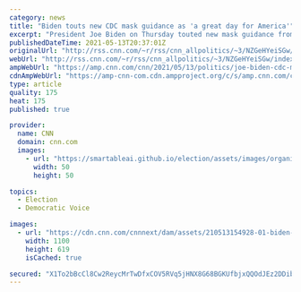 ```yaml
---
category: news
title: "Biden touts new CDC mask guidance as 'a great day for America'"
excerpt: "President Joe Biden on Thursday touted new mask guidance from the US Centers for Disease Control and Prevention as \"a great day for America\" and an important milestone in the US coronavirus response.\n    \n"
publishedDateTime: 2021-05-13T20:37:01Z
originalUrl: "http://rss.cnn.com/~r/rss/cnn_allpolitics/~3/NZGeHYeiSGw/index.html"
webUrl: "http://rss.cnn.com/~r/rss/cnn_allpolitics/~3/NZGeHYeiSGw/index.html"
ampWebUrl: "https://amp.cnn.com/cnn/2021/05/13/politics/joe-biden-cdc-mask-guidance/index.html"
cdnAmpWebUrl: "https://amp-cnn-com.cdn.ampproject.org/c/s/amp.cnn.com/cnn/2021/05/13/politics/joe-biden-cdc-mask-guidance/index.html"
type: article
quality: 175
heat: 175
published: true

provider:
  name: CNN
  domain: cnn.com
  images:
    - url: "https://smartableai.github.io/election/assets/images/organizations/cnn.com-50x50.jpg"
      width: 50
      height: 50

topics:
  - Election
  - Democratic Voice

images:
  - url: "https://cdn.cnn.com/cnnnext/dam/assets/210513154928-01-biden-vaccine-remarks-0513-screenshot-super-tease.jpg"
    width: 1100
    height: 619
    isCached: true

secured: "X1To2bBcCl8Cw2ReycMrTwDfxCOV5RVq5jHNX8G68BGKUfbjxQQOdJEz2DDibU2yMzdHyjjIJ5cYWOdn1pn2qXem3k3BSQxfL9kjuMBBAoTsgEPJkh1WpbU/IkwlqMfvoOr3uLHKwO2iwpAAfx8C4PTMgKkmqG+etRYyCjT505caX0yh2Hc4K4S+jbLvLmGpqp5rM0/LLRctCg+MXikfEyiGkY+c1PiYuFLwZfa5Y7AM2SWxjOggeRPo2oT5JJW4gI324bEUG84Crq3VlJFFIpun5wLC6Xym11C/dVqSbgjbXZ3c/0uuRBROlKlr8aX1Bg81yC77mzulcjNpFXiVTdo7uEEtZaU0Jh5SObL8GWY=;y0hDtFQkUiytEGrobyLudQ=="
---
```


